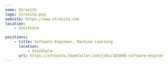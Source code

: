```yaml
---
name: Stravito
logo: stravito.png
website: https://www.stravito.com
location:
    - Stockholm

positions:
    - title: Software Engineer, Machine Learning
      location:
          - Stockholm
      url: https://stravito.teamtailor.com/jobs/165090-software-engineer-machine-learning
---
```

